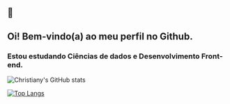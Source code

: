 ## 👋
## Oi! Bem-vindo(a) ao meu perfil no Github.
### Estou estudando Ciências de dados e Desenvolvimento Front-end. 



![Christiany's GitHub stats](https://github-readme-stats.vercel.app/api?username=christiany-s&show_icons=true&theme=tokyonight)

[![Top Langs](https://github-readme-stats.vercel.app/api/top-langs/?username=christiany-s&langs_count=8)](https://github.com/christiany-s/github-readme-stats)
